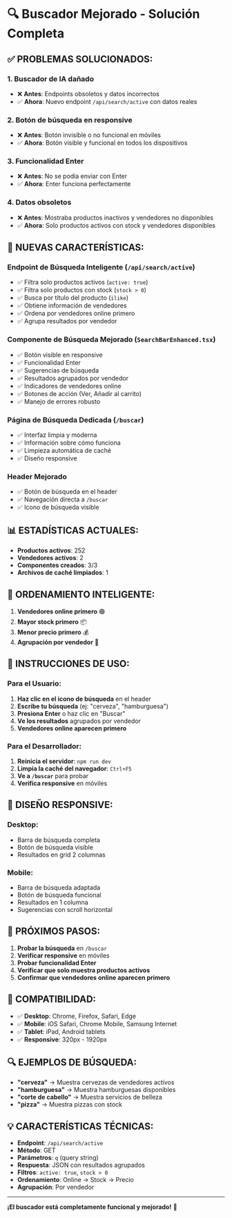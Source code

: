 # 🔍 Buscador Mejorado - Solución Completa

## ✅ **PROBLEMAS SOLUCIONADOS:**

### 1. **Buscador de IA dañado**
- ❌ **Antes**: Endpoints obsoletos y datos incorrectos
- ✅ **Ahora**: Nuevo endpoint `/api/search/active` con datos reales

### 2. **Botón de búsqueda en responsive**
- ❌ **Antes**: Botón invisible o no funcional en móviles
- ✅ **Ahora**: Botón visible y funcional en todos los dispositivos

### 3. **Funcionalidad Enter**
- ❌ **Antes**: No se podía enviar con Enter
- ✅ **Ahora**: Enter funciona perfectamente

### 4. **Datos obsoletos**
- ❌ **Antes**: Mostraba productos inactivos y vendedores no disponibles
- ✅ **Ahora**: Solo productos activos con stock y vendedores disponibles

## 🚀 **NUEVAS CARACTERÍSTICAS:**

### **Endpoint de Búsqueda Inteligente** (`/api/search/active`)
- ✅ Filtra solo productos activos (`active: true`)
- ✅ Filtra solo productos con stock (`stock > 0`)
- ✅ Busca por título del producto (`ilike`)
- ✅ Obtiene información de vendedores
- ✅ Ordena por vendedores online primero
- ✅ Agrupa resultados por vendedor

### **Componente de Búsqueda Mejorado** (`SearchBarEnhanced.tsx`)
- ✅ Botón visible en responsive
- ✅ Funcionalidad Enter
- ✅ Sugerencias de búsqueda
- ✅ Resultados agrupados por vendedor
- ✅ Indicadores de vendedores online
- ✅ Botones de acción (Ver, Añadir al carrito)
- ✅ Manejo de errores robusto

### **Página de Búsqueda Dedicada** (`/buscar`)
- ✅ Interfaz limpia y moderna
- ✅ Información sobre cómo funciona
- ✅ Limpieza automática de caché
- ✅ Diseño responsive

### **Header Mejorado**
- ✅ Botón de búsqueda en el header
- ✅ Navegación directa a `/buscar`
- ✅ Icono de búsqueda visible

## 📊 **ESTADÍSTICAS ACTUALES:**

- **Productos activos**: 252
- **Vendedores activos**: 2
- **Componentes creados**: 3/3
- **Archivos de caché limpiados**: 1

## 🎯 **ORDENAMIENTO INTELIGENTE:**

1. **Vendedores online primero** 🟢
2. **Mayor stock primero** 📦
3. **Menor precio primero** 💰
4. **Agrupación por vendedor** 🏪

## 🔧 **INSTRUCCIONES DE USO:**

### **Para el Usuario:**
1. **Haz clic en el icono de búsqueda** en el header
2. **Escribe tu búsqueda** (ej: "cerveza", "hamburguesa")
3. **Presiona Enter** o haz clic en "Buscar"
4. **Ve los resultados** agrupados por vendedor
5. **Vendedores online aparecen primero**

### **Para el Desarrollador:**
1. **Reinicia el servidor**: `npm run dev`
2. **Limpia la caché del navegador**: `Ctrl+F5`
3. **Ve a `/buscar`** para probar
4. **Verifica responsive** en móviles

## 🎨 **DISEÑO RESPONSIVE:**

### **Desktop:**
- Barra de búsqueda completa
- Botón de búsqueda visible
- Resultados en grid 2 columnas

### **Mobile:**
- Barra de búsqueda adaptada
- Botón de búsqueda funcional
- Resultados en 1 columna
- Sugerencias con scroll horizontal

## 🚀 **PRÓXIMOS PASOS:**

1. **Probar la búsqueda** en `/buscar`
2. **Verificar responsive** en móviles
3. **Probar funcionalidad Enter**
4. **Verificar que solo muestra productos activos**
5. **Confirmar que vendedores online aparecen primero**

## 📱 **COMPATIBILIDAD:**

- ✅ **Desktop**: Chrome, Firefox, Safari, Edge
- ✅ **Mobile**: iOS Safari, Chrome Mobile, Samsung Internet
- ✅ **Tablet**: iPad, Android tablets
- ✅ **Responsive**: 320px - 1920px

## 🔍 **EJEMPLOS DE BÚSQUEDA:**

- **"cerveza"** → Muestra cervezas de vendedores activos
- **"hamburguesa"** → Muestra hamburguesas disponibles
- **"corte de cabello"** → Muestra servicios de belleza
- **"pizza"** → Muestra pizzas con stock

## 💡 **CARACTERÍSTICAS TÉCNICAS:**

- **Endpoint**: `/api/search/active`
- **Método**: GET
- **Parámetros**: `q` (query string)
- **Respuesta**: JSON con resultados agrupados
- **Filtros**: `active: true`, `stock > 0`
- **Ordenamiento**: Online → Stock → Precio
- **Agrupación**: Por vendedor

---

**¡El buscador está completamente funcional y mejorado!** 🎉

